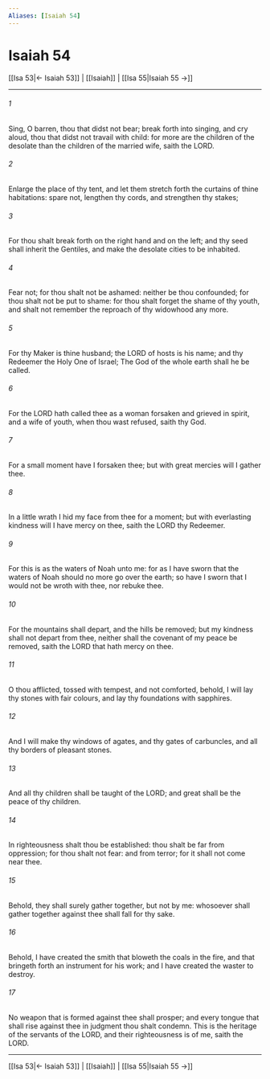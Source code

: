 ```yaml
---
Aliases: [Isaiah 54]
---
```

# Isaiah 54

[[Isa 53|← Isaiah 53]] | [[Isaiah]] | [[Isa 55|Isaiah 55 →]]
***



###### 1 
Sing, O barren, thou that didst not bear; break forth into singing, and cry aloud, thou that didst not travail with child: for more are the children of the desolate than the children of the married wife, saith the LORD. 

###### 2 
Enlarge the place of thy tent, and let them stretch forth the curtains of thine habitations: spare not, lengthen thy cords, and strengthen thy stakes; 

###### 3 
For thou shalt break forth on the right hand and on the left; and thy seed shall inherit the Gentiles, and make the desolate cities to be inhabited. 

###### 4 
Fear not; for thou shalt not be ashamed: neither be thou confounded; for thou shalt not be put to shame: for thou shalt forget the shame of thy youth, and shalt not remember the reproach of thy widowhood any more. 

###### 5 
For thy Maker is thine husband; the LORD of hosts is his name; and thy Redeemer the Holy One of Israel; The God of the whole earth shall he be called. 

###### 6 
For the LORD hath called thee as a woman forsaken and grieved in spirit, and a wife of youth, when thou wast refused, saith thy God. 

###### 7 
For a small moment have I forsaken thee; but with great mercies will I gather thee. 

###### 8 
In a little wrath I hid my face from thee for a moment; but with everlasting kindness will I have mercy on thee, saith the LORD thy Redeemer. 

###### 9 
For this is as the waters of Noah unto me: for as I have sworn that the waters of Noah should no more go over the earth; so have I sworn that I would not be wroth with thee, nor rebuke thee. 

###### 10 
For the mountains shall depart, and the hills be removed; but my kindness shall not depart from thee, neither shall the covenant of my peace be removed, saith the LORD that hath mercy on thee. 

###### 11 
O thou afflicted, tossed with tempest, and not comforted, behold, I will lay thy stones with fair colours, and lay thy foundations with sapphires. 

###### 12 
And I will make thy windows of agates, and thy gates of carbuncles, and all thy borders of pleasant stones. 

###### 13 
And all thy children shall be taught of the LORD; and great shall be the peace of thy children. 

###### 14 
In righteousness shalt thou be established: thou shalt be far from oppression; for thou shalt not fear: and from terror; for it shall not come near thee. 

###### 15 
Behold, they shall surely gather together, but not by me: whosoever shall gather together against thee shall fall for thy sake. 

###### 16 
Behold, I have created the smith that bloweth the coals in the fire, and that bringeth forth an instrument for his work; and I have created the waster to destroy. 

###### 17 
No weapon that is formed against thee shall prosper; and every tongue that shall rise against thee in judgment thou shalt condemn. This is the heritage of the servants of the LORD, and their righteousness is of me, saith the LORD.

***
[[Isa 53|← Isaiah 53]] | [[Isaiah]] | [[Isa 55|Isaiah 55 →]]
